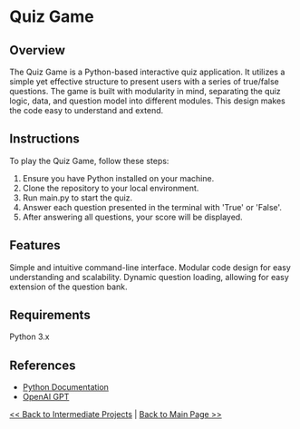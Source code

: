 # Quiz Game

## Overview
The Quiz Game is a Python-based interactive quiz application. It utilizes a simple yet effective structure to present users with a series of true/false questions. The game is built with modularity in mind, separating the quiz logic, data, and question model into different modules. This design makes the code easy to understand and extend.


## Instructions
To play the Quiz Game, follow these steps:

1. Ensure you have Python installed on your machine.
2. Clone the repository to your local environment.
3. Run main.py to start the quiz.
4. Answer each question presented in the terminal with 'True' or 'False'.
5. After answering all questions, your score will be displayed.


## Features
Simple and intuitive command-line interface.
Modular code design for easy understanding and scalability.
Dynamic question loading, allowing for easy extension of the question bank.


## Requirements
Python 3.x


## References
- [Python Documentation](https://docs.python.org/3/)
- [OpenAI GPT](https://www.openai.com/)

[<< Back to Intermediate Projects](https://github.com/ErkanHatipoglu/100-days-of-code/tree/main/intermediate_projects) | [Back to Main Page >>](https://github.com/ErkanHatipoglu/100-days-of-code)

